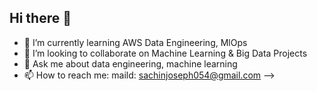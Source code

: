 ## Hi there 👋

- 🌱 I’m currently learning AWS Data Engineering, MlOps
- 👯 I’m looking to collaborate on Machine Learning & Big Data Projects
- 💬 Ask me about data engineering, machine learning
- 📫 How to reach me: maild: sachinjoseph054@gmail.com
-->
